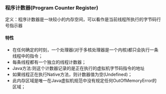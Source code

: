 ### 程序计数器(Program Counter Register) ###
定义：程序计数器是一块较小的内存空间，可以看作是当前线程所执行的字节码行号指示器

#### 特性 ####
+ 在任何确定的时刻，一个处理器(对于多核处理器是一个内核)都只会执行一条线程中的指令；
+ 每条线程都有一个独立的线程计数器；
+ Java方法:则这个计数器记录的是正在执行的虚拟机字节码指令的地址
+ 如果线程正在执行Native方法，则计数器值为空(Undefined)；
+ 此内存区域是唯一在Java虚拟机规范中没有规定任何OutOfMemoryError的区域；